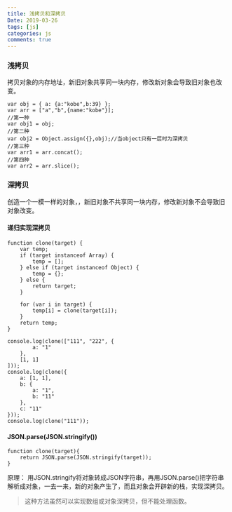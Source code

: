 ```yaml
---
title: 浅拷贝和深拷贝
Date: 2019-03-26
tags: [js]
categories: js
comments: true
---
```


### 浅拷贝
拷贝对象的内存地址，新旧对象共享同一块内存，修改新对象会导致旧对象也改变。

```
var obj = { a: {a:"kobe",b:39} };
var arr = ["a","b",{name:"kobe"}];
//第一种
var obj1 = obj;
//第二种
var obj2 = Object.assign({},obj);//当object只有一层时为深拷贝
//第三种
var arr1 = arr.concat();
//第四种
var arr2 = arr.slice();
```



### 深拷贝
创造一个一模一样的对象，，新旧对象不共享同一块内存，修改新对象不会导致旧对象改变。
#### 递归实现深拷贝

```
function clone(target) {
	var temp;
	if (target instanceof Array) {
		temp = [];
	} else if (target instanceof Object) {
		temp = {};
	} else {
		return target;
	}

	for (var i in target) {
		temp[i] = clone(target[i]);
	}
	return temp;
}

console.log(clone(["111", "222", {
		a: "1"
	},
	[1, 1]
]));
console.log(clone({
	a: [1, 1],
	b: {
		a: "1",
		b: "11"
	},
	c: "11"
}));
console.log(clone("111"));
```

#### JSON.parse(JSON.stringify())

```
function clone(target){
    return JSON.parse(JSON.stringify(target));
}
```
原理： 用JSON.stringify将对象转成JSON字符串，再用JSON.parse()把字符串解析成对象，一去一来，新的对象产生了，而且对象会开辟新的栈，实现深拷贝。

> 这种方法虽然可以实现数组或对象深拷贝，但不能处理函数。
